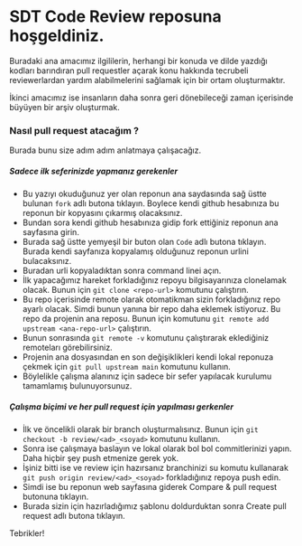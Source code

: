 # SDT Code Review reposuna hoşgeldiniz. 

Buradaki ana amacımız ilgililerin, herhangi bir konuda ve dilde yazdığı kodları barındıran pull requestler
açarak konu hakkında tecrubeli reviewerlardan yardım alabilmelerini sağlamak için bir ortam oluşturmaktır.

İkinci amacımız ise insanların daha sonra geri dönebileceği zaman içerisinde büyüyen bir arşiv oluşturmak.

### Nasıl pull request atacağım ?

Burada bunu size adım adım anlatmaya çalışacağız. 

##### Sadece ilk seferinizde yapmanız gerekenler

- Bu yazıyı okuduğunuz yer olan reponun ana saydasında sağ üstte bulunan `fork` adlı butona tıklayın.
Boylece kendi github hesabınıza bu reponun bir kopyasını çıkarmış olacaksınız.
- Bundan sora kendi github hesabınıza gidip fork ettiğiniz reponun ana sayfasına girin.
- Burada sağ üstte yemyeşil bir buton olan `Code` adlı butona tıklayın. Burada kendi sayfanıza kopyalamış olduğunuz reponun urlini bulacaksınız.
- Buradan urli kopyaladıktan sonra command linei açın.
- İlk yapacağımız hareket forkladığınız repoyu bilgisayarınıza clonelamak olacak. Bunun için `git clone <repo-url>` komutunu çalıştırın.
- Bu repo içerisinde remote olarak otomatikman sizin forkladığınız repo ayarlı olacak. Simdi bunun yanına bir repo daha eklemek istiyoruz. Bu repo da projenin ana reposu. Bunun için  komutunu `git remote add upstream <ana-repo-url>` çalıştırın.
- Bunun sonrasında `git remote -v` komutunu çalıştırarak eklediğiniz remoteları görebilirsiniz. 
- Projenin ana dosyasından en son değişiklikleri kendi lokal reponuza çekmek için `git pull upstream main` komutunu kullanın.
- Böylelikle çalışma alanınız için sadece bir sefer yapılacak kurulumu tamamlamış bulunuyorsunuz.

##### Çalışma biçimi ve her pull request için yapılması gerkenler
- İlk ve öncelikli olarak bir branch oluşturmalısınız. Bunun için `git checkout -b review/<ad>_<soyad>` komutunu kullanın.
- Sonra ise çalışmaya baslayın ve lokal olarak bol bol commitlerinizi yapın. Daha hiçbir şey 
push etmenize gerek yok.
- İşiniz bitti ise ve review için hazırsanız branchinizi su komutu kullanarak `git push origin review/<ad>_<soyad>` forkladığınız repoya push edin.
- Simdi ise bu reponun web sayfasına giderek Compare & pull request butonuna tıklayın.
- Burada sizin için hazırladığımız şablonu doldurduktan sonra Create pull request adlı butona tıklayın.

Tebrikler!

